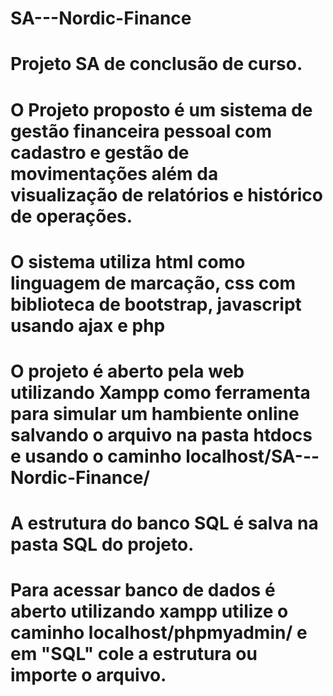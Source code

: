 ﻿# SA---Nordic-Finance
# Projeto SA de conclusão de curso.
# O Projeto proposto é um sistema de gestão financeira pessoal com cadastro e gestão de movimentações além da visualização de relatórios e histórico de operações.
# O sistema utiliza html como linguagem de marcação, css com biblioteca de bootstrap, javascript usando ajax e php 
# O projeto é aberto pela web utilizando Xampp como ferramenta para simular um hambiente online salvando o arquivo na pasta htdocs e usando o caminho localhost/SA---Nordic-Finance/
# A estrutura do banco SQL é salva na pasta SQL do projeto.
# Para acessar banco de dados é aberto utilizando xampp utilize o caminho localhost/phpmyadmin/ e em "SQL" cole a estrutura ou importe o arquivo.
